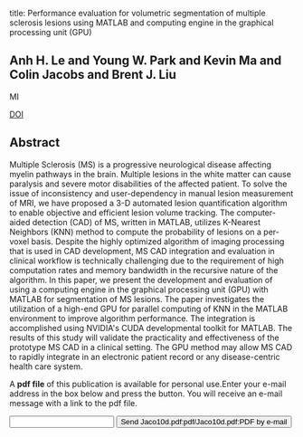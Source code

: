 title: Performance evaluation for volumetric segmentation of multiple sclerosis lesions using MATLAB and computing engine in the graphical processing unit (GPU)

## Anh H. Le and Young W. Park and Kevin Ma and Colin Jacobs and Brent J. Liu
MI

<a href="https://doi.org/10.1117/12.844811">DOI</a>

## Abstract
Multiple Sclerosis (MS) is a progressive neurological disease affecting myelin pathways in the brain. Multiple lesions in the white matter can cause paralysis and severe motor disabilities of the affected patient. To solve the issue of inconsistency and user-dependency in manual lesion measurement of MRI, we have proposed a 3-D automated lesion quantification algorithm to enable objective and efficient lesion volume tracking. The computer-aided detection (CAD) of MS, written in MATLAB, utilizes K-Nearest Neighbors (KNN) method to compute the probability of lesions on a per-voxel basis. Despite the highly optimized algorithm of imaging processing that is used in CAD development, MS CAD integration and evaluation in clinical workflow is technically challenging due to the requirement of high computation rates and memory bandwidth in the recursive nature of the algorithm. In this paper, we present the development and evaluation of using a computing engine in the graphical processing unit (GPU) with MATLAB for segmentation of MS lesions. The paper investigates the utilization of a high-end GPU for parallel computing of KNN in the MATLAB environment to improve algorithm performance. The integration is accomplished using NVIDIA's CUDA developmental toolkit for MATLAB. The results of this study will validate the practicality and effectiveness of the prototype MS CAD in a clinical setting. The GPU method may allow MS CAD to rapidly integrate in an electronic patient record or any disease-centric health care system.

A <b>pdf file</b> of this publication is available for personal use.Enter your e-mail address in the box below and press the button. You will receive an e-mail message with a link to the pdf file.
<form action="sender.php">  <input type="text" name="email">  <input type="submit" value="Send Jaco10d.pdf:pdf/Jaco10d.pdf:PDF by e-mail"></form>